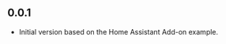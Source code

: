 <!-- https://developers.home-assistant.io/docs/add-ons/presentation#keeping-a-changelog -->

## 0.0.1

- Initial version based on the Home Assistant Add-on example.
